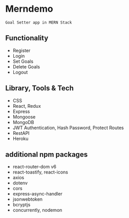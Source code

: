 # Merndemo

`Goal Setter app in MERN Stack`

## Functionality

* Register
* Login
* Set Goals
* Delete Goals
* Logout

## Library, Tools & Tech

* CSS
* React, Redux
* Express
* Mongoose
* MongoDB
* JWT Authentication, Hash Password, Protect Routes
* RestAPI
* Heroku

## additional npm packages

* react-router-dom v6
* react-toastify, react-icons
* axios
* dotenv
* cors
* express-async-handler
* jsonwebtoken
* bcryptjs
* concurrently, nodemon
